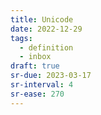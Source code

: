 ```yaml
---
title: Unicode
date: 2022-12-29
tags:
  - definition
  - inbox
draft: true
sr-due: 2023-03-17
sr-interval: 4
sr-ease: 270
---
```

